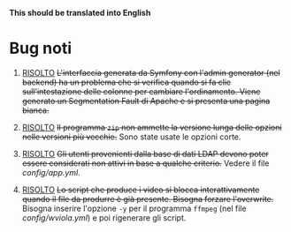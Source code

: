 **This should be translated into English**

# Bug noti #

  1. [RISOLTO](RISOLTO.md) ~~L'interfaccia generata da Symfony con l'admin generator (nel backend) ha un problema che si verifica quando si fa clic sull'intestazione delle colonne per cambiare l'ordinamento. Viene generato un Segmentation Fault di Apache e si presenta una pagina bianca.~~

  1. [RISOLTO](RISOLTO.md) ~~Il programma `zip` non ammette la versione lunga delle opzioni nelle versioni più vecchie.~~ Sono state usate le opzioni corte.

  1. [RISOLTO](RISOLTO.md) ~~Gli utenti provenienti dalla base di dati LDAP devono poter essere considerati non attivi in base a qualche criterio.~~ Vedere il file _config/app.yml_.

  1. [RISOLTO](RISOLTO.md) ~~Lo script che produce i video si blocca interattivamente quando il file da produrre è già presente. Bisogna forzare l'overwrite.~~ Bisogna inserire l'opzione `-y` per il programma `ffmpeg` (nel file _config/wviola.yml_) e poi rigenerare gli script.


